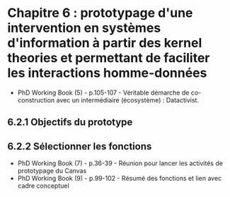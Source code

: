 # Chapitre 6 : prototypage d'une intervention en systèmes d'information à partir des kernel theories et permettant de faciliter les interactions homme-données

- PhD Working Book (5) - p.105-107 - Véritable démarche de co-construction avec un intermédiaire (écosystème) : Datactivist.

## 6.2.1 Objectifs du prototype

## 6.2.2 Sélectionner les fonctions

- PhD Working Book (7) - p.36-39 - Réunion pour lancer les activités de prototypage du Canvas
- PhD Working Book (9) - p.99-102 - Résumé des fonctions et lien avec cadre conceptuel
